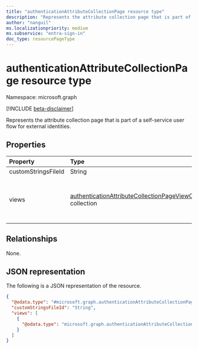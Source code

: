 ```yaml
---
title: "authenticationAttributeCollectionPage resource type"
description: "Represents the attribute collection page that is part of a self-service user flow for external identities."
author: "nanguil"
ms.localizationpriority: medium
ms.subservice: "entra-sign-in"
doc_type: resourcePageType
---
```


# authenticationAttributeCollectionPage resource type

Namespace: microsoft.graph

[!INCLUDE [beta-disclaimer](../../includes/beta-disclaimer.md)]

Represents the attribute collection page that is part of a self-service user flow for external identities.

## Properties
|Property|Type|Description|
|:---|:---|:---|
|customStringsFileId|String|Nullable.|
|views|[authenticationAttributeCollectionPageViewConfiguration](../resources/authenticationattributecollectionpageviewconfiguration.md) collection|A collection of displays of the attribute collection page.|

## Relationships
None.

## JSON representation
The following is a JSON representation of the resource.
<!-- {
  "blockType": "resource",
  "@odata.type": "microsoft.graph.authenticationAttributeCollectionPage"
}
-->
``` json
{
  "@odata.type": "#microsoft.graph.authenticationAttributeCollectionPage",
  "customStringsFileId": "String",
  "views": [
    {
      "@odata.type": "microsoft.graph.authenticationAttributeCollectionPageViewConfiguration"
    }
  ]
}
```

